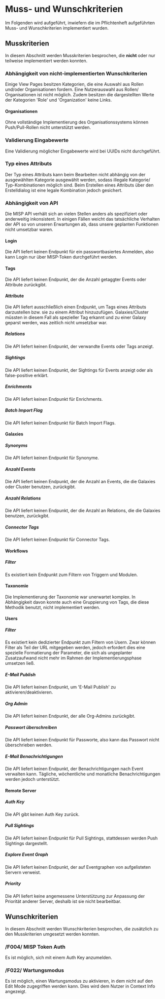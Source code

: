 # Muss- und Wunschkriterien

Im Folgenden wird aufgeführt, inwiefern die im Pflichtenheft aufgeführten
Muss- und Wunschkriterien implementiert wurden.

## Musskriterien

In diesem Abschnitt werden Musskriterien besprochen, die **nicht**
oder nur teilweise implementiert werden konnten.

### Abhängigkeit von nicht-implementierten Wunschkriterien

Einige View Pages besitzen Kategorien, die eine Auswahl aus Rollen und/oder Organisationen fordern.
Eine Nutzerauswahl aus Rollen/ Organisationen ist nicht möglich. Zudem besitzen die dargestellten Werte der Kategorien 'Role' und 'Organization' keine Links.

#### Organisationen

Ohne vollständige Implementierung des Organisationssystems können Push/Pull-Rollen nicht unterstützt werden.

### Validierung Eingabewerte

Eine Validierung möglicher Eingabewerte wird bei UUIDs nicht durchgeführt.

### Typ eines Attributs

Der Typ eines Attributs kann beim Bearbeiten nicht abhängig von der ausgewählten Kategorie ausgewählt werden, sodass illegale Kategorie/ Typ-Kombinationen möglich sind. Beim Erstellen eines Attributs über den Erstelldialog ist eine legale Kombination jedoch gesichert.

### Abhängigkeit von API

Die MISP API verhält sich an vielen Stellen anders als spezifiziert
oder anderweitig inkonsistent.
In einigen Fällen weicht das tatsächliche Verhalten der API so von unseren Erwartungen ab, dass unsere geplanten Funktionen nicht umsetzbar waren.

#### Login

Die API liefert keinen Endpunkt für ein passwortbasiertes Anmelden, also kann Login nur über MISP-Token durchgeführt werden.

#### Tags

Die API liefert keinen Endpunkt, der die Anzahl getaggter Events oder Attribute zurückgibt.

#### Attribute

Die API liefert ausschließlich einen Endpunkt, um Tags eines Attributs darzustellen bzw. sie zu einem Attribut hinzuzufügen. Galaxies/Cluster müssten in diesem Fall als spezieller Tag erkannt und zu einer Galaxy geparst werden, was zeitlich nicht umsetzbar war.

##### Relations

Die API liefert keinen Endpunkt, der verwandte Events oder Tags anzeigt.

##### Sightings

Die API liefert keinen Endpunkt, der Sightings für Events anzeigt oder als false-positive erklärt.

##### Enrichments

Die API liefert keinen Endpunkt für Enrichments.

##### Batch Import Flag

Die API liefert keinen Endpunkt für Batch Import Flags.

#### Galaxies

##### Synonyms

Die API liefert keinen Endpunkt für Synonyme.

##### Anzahl Events

Die API liefert keinen Endpunkt, der die Anzahl an Events, die die Galaxies oder Cluster benutzen, zurückgibt.

##### Anzahl Relations

Die API liefert keinen Endpunkt, der die Anzahl an Relations, die die Galaxies benutzen, zurückgibt.

##### Connector Tags

Die API liefert keinen Endpunkt für Connector Tags.

#### Workflows

##### Filter

Es existiert kein Endpunkt zum Filtern von Triggern und Modulen.

#### Taxonomie

Die Implementierung der Taxonomie war unerwartet komplex. In Abhängigkeit davon konnte auch eine Gruppierung von Tags, die diese Methodik benutzt, nicht implementiert werden.

#### Users

##### Filter

Es existiert kein dedizierter Endpunkt zum Filtern von Usern.
Zwar können Filter als Teil der URL mitgegeben werden, jedoch
erfordert dies eine spezielle Formatierung der Parameter, die
sich als ungeplanter Zusatzaufwand nicht mehr im Rahmen der Implementierungsphase umsetzen ließ.

##### E-Mail Publish

Die API liefert keinen Endpunkt, um 'E-Mail Publish' zu aktivieren/deaktivieren.

##### Org Admin

Die API liefert keinen Endpunkt, der alle Org-Admins zurückgibt.

##### Passwort überschreiben

Die API liefert keinen Endpunkt für Passworte, also kann das Passwort nicht überschrieben werden.

##### E-Mail Benachrichtigungen

Die API liefert keinen Endpunkt, der Benachrichtigungen nach Event verwalten kann.
Tägliche, wöchentliche und monatliche Benachrichtigungen werden jedoch unterstützt.

#### Remote Server

##### Auth Key

Die API gibt keinen Auth Key zurück.

##### Pull Sightings

Die API liefert keinen Endpunkt für Pull Sightings, stattdessen werden Push Sightings dargestellt.

##### Explore Event Graph

Die API liefert keinen Endpunkt, der auf Eventgraphen von aufgelisteten Servern verweist.

##### Priority

Die API liefert keine angemessene Unterstützung zur Anpassung der Priorität anderer Server, deshalb ist sie nicht bearbeitbar.

## Wunschkriterien

In diesem Abschnitt werden Wunschkriterien besprochen, die
zusätzlich zu den Musskriterien umgesetzt werden konnten.

### /F004/ MISP Token Auth

Es ist möglich, sich mit einem Auth Key anzumelden.

### /F022/ Wartungsmodus

Es ist möglich, einen Wartungsmodus zu aktivieren, in dem nicht auf den Edit Mode zugegriffen werden kann.
Dies wird dem Nutzer in Context Info angezeigt.

